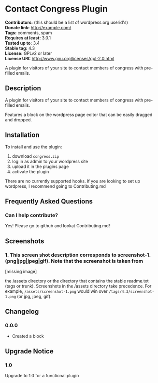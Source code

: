# Contact Congress Plugin

**Contributors:** (this should be a list of wordpress.org userid's) \
**Donate link:** http://example.com/ \
**Tags:** comments, spam \
**Requires at least:** 3.0.1 \
**Tested up to:** 3.4 \
**Stable tag:** 4.3 \
**License:** GPLv2 or later \
**License URI:** http://www.gnu.org/licenses/gpl-2.0.html

A plugin for visitors of your site to contact members of congress with pre-filled emails.

## Description

A plugin for visitors of your site to contact members of congress with pre-filled emails.

Features a block on the wordpress page editor that can be easily dragged and dropped.

## Installation

To install and use the plugin:
1. download `congress.zip`
1. log in as admin to your wordpress site
1. upload it in the plugins page
1. activate the plugin

There are no currently supported hooks.
If you are looking to set up wordpress, I recommend going to Contributing.md

## Frequently Asked Questions

### Can I help contribute?

Yes! Please go to github and lookat Contributing.md!

## Screenshots

### 1. This screen shot description corresponds to screenshot-1.(png|jpg|jpeg|gif). Note that the screenshot is taken from

[missing image]

the /assets directory or the directory that contains the stable readme.txt (tags or trunk). Screenshots in the /assets
directory take precedence. For example, `/assets/screenshot-1.png` would win over `/tags/4.3/screenshot-1.png`
(or jpg, jpeg, gif).

## Changelog

### 0.0.0

* Created a block

## Upgrade Notice

### 1.0

Upgrade to 1.0 for a functional plugin
